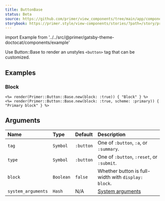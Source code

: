 ```yaml
---
title: ButtonBase
status: Beta
source: https://github.com/primer/view_components/tree/main/app/components/primer/base.rb
storybook: https://primer.style/view-components/stories/?path=/story/primer-button-base-component
---
```


import Example from '../../src/@primer/gatsby-theme-doctocat/components/example'

<!-- Warning: AUTO-GENERATED file, do not edit. Add code comments to your Ruby instead <3 -->

Use Button::Base to render an unstyles `<button>` tag that can be customized.

## Examples

### Block

<Example src="<button type='button' class='btn-block '>Block</button><button scheme='primary' type='button' class='btn-block '>Primary block</button>" />

```erb
<%= render(Primer::Button::Base.new(block: :true)) { "Block" } %>
<%= render(Primer::Button::Base.new(block: :true, scheme: :primary)) { "Primary block" } %>
```

## Arguments

| Name | Type | Default | Description |
| :- | :- | :- | :- |
| `tag` | `Symbol` | `:button` | One of `:button`, `:a`, or `:summary`. |
| `type` | `Symbol` | `:button` | One of `:button`, `:reset`, or `:submit`. |
| `block` | `Boolean` | `false` | Whether button is full-width with `display: block`. |
| `system_arguments` | `Hash` | N/A | [System arguments](/system-arguments) |
